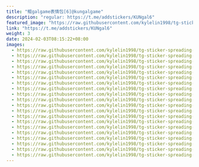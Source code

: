```yaml
---
title: "鲲galgame表情包[6]@kungalgame"
description: "regular: https://t.me/addstickers/KUNgal6"
featured_image: "https://raw.githubusercontent.com/kylelin1998/tg-sticker-spreading-worldwide-images/main/img/4618a109-9d53-43e2-a0e5-7c2c9e96ab9d.jpg"
link: "https://t.me/addstickers/KUNgal6"
weight: 3
date: 2024-02-03T08:15:22+08:00
images:
  - https://raw.githubusercontent.com/kylelin1998/tg-sticker-spreading-worldwide-images/main/img/4618a109-9d53-43e2-a0e5-7c2c9e96ab9d.jpg
  - https://raw.githubusercontent.com/kylelin1998/tg-sticker-spreading-worldwide-images/main/img/8fe7be3e-6ed4-46f6-87e5-b6d844e9f955.jpg
  - https://raw.githubusercontent.com/kylelin1998/tg-sticker-spreading-worldwide-images/main/img/aab077c2-8785-417d-91fb-a610afe4893a.jpg
  - https://raw.githubusercontent.com/kylelin1998/tg-sticker-spreading-worldwide-images/main/img/50f77439-248b-46ae-bb1d-0cd34b414baf.jpg
  - https://raw.githubusercontent.com/kylelin1998/tg-sticker-spreading-worldwide-images/main/img/a9ce8ef9-acff-42ae-aa96-d75b91fb685e.jpg
  - https://raw.githubusercontent.com/kylelin1998/tg-sticker-spreading-worldwide-images/main/img/9a393bf9-9ce9-4afc-a126-f399925c6295.jpg
  - https://raw.githubusercontent.com/kylelin1998/tg-sticker-spreading-worldwide-images/main/img/63dc6308-aae0-488e-a598-09dcb691c892.jpg
  - https://raw.githubusercontent.com/kylelin1998/tg-sticker-spreading-worldwide-images/main/img/65069aad-82d7-4fb2-a249-dfd018b7fad0.jpg
  - https://raw.githubusercontent.com/kylelin1998/tg-sticker-spreading-worldwide-images/main/img/b817bc09-8b88-4eae-a903-69b310deb0d6.jpg
  - https://raw.githubusercontent.com/kylelin1998/tg-sticker-spreading-worldwide-images/main/img/c6942c4d-cbb7-4b54-8450-b3dc0c1a71c5.jpg
  - https://raw.githubusercontent.com/kylelin1998/tg-sticker-spreading-worldwide-images/main/img/1e0601c4-ade2-4266-9121-46b48555c7c7.jpg
  - https://raw.githubusercontent.com/kylelin1998/tg-sticker-spreading-worldwide-images/main/img/106e49db-3146-486a-88a3-1c5051b48763.jpg
  - https://raw.githubusercontent.com/kylelin1998/tg-sticker-spreading-worldwide-images/main/img/3352dd4b-7f0e-467a-82b9-d088799523f2.jpg
  - https://raw.githubusercontent.com/kylelin1998/tg-sticker-spreading-worldwide-images/main/img/6881307d-1d23-400a-9252-8abad37b6d42.jpg
  - https://raw.githubusercontent.com/kylelin1998/tg-sticker-spreading-worldwide-images/main/img/dee8406e-2b07-4852-85eb-0f9dc4f70d6a.jpg
  - https://raw.githubusercontent.com/kylelin1998/tg-sticker-spreading-worldwide-images/main/img/03327d46-41aa-472e-9f0a-c1fb8c86a6ca.jpg
  - https://raw.githubusercontent.com/kylelin1998/tg-sticker-spreading-worldwide-images/main/img/1b4509bf-8c2c-449a-93f7-4ca99a0904c4.jpg
  - https://raw.githubusercontent.com/kylelin1998/tg-sticker-spreading-worldwide-images/main/img/5a2f5017-79ce-490e-8b33-713c7b71efe8.jpg
  - https://raw.githubusercontent.com/kylelin1998/tg-sticker-spreading-worldwide-images/main/img/cf878460-f026-4846-b9b7-efbea0b72835.jpg
  - https://raw.githubusercontent.com/kylelin1998/tg-sticker-spreading-worldwide-images/main/img/42e896a3-5b03-4df2-a839-bab0218a15f4.jpg
---
```


